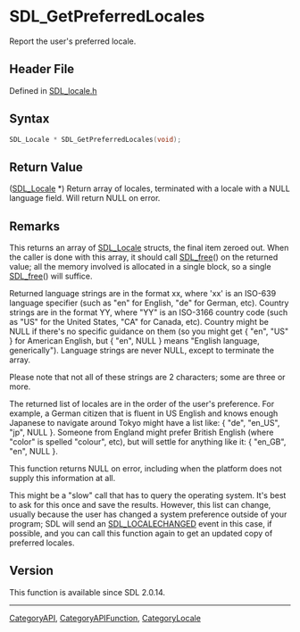 # SDL_GetPreferredLocales

Report the user's preferred locale.

## Header File

Defined in [SDL_locale.h](https://github.com/libsdl-org/SDL/blob/SDL2/include/SDL_locale.h)

## Syntax

```c
SDL_Locale * SDL_GetPreferredLocales(void);
```

## Return Value

([SDL_Locale](SDL_Locale) *) Return array of locales, terminated with a
locale with a NULL language field. Will return NULL on error.

## Remarks

This returns an array of [SDL_Locale](SDL_Locale) structs, the final item
zeroed out. When the caller is done with this array, it should call
[SDL_free](SDL_free)() on the returned value; all the memory involved is
allocated in a single block, so a single [SDL_free](SDL_free)() will
suffice.

Returned language strings are in the format xx, where 'xx' is an ISO-639
language specifier (such as "en" for English, "de" for German, etc).
Country strings are in the format YY, where "YY" is an ISO-3166 country
code (such as "US" for the United States, "CA" for Canada, etc). Country
might be NULL if there's no specific guidance on them (so you might get {
"en", "US" } for American English, but { "en", NULL } means "English
language, generically"). Language strings are never NULL, except to
terminate the array.

Please note that not all of these strings are 2 characters; some are three
or more.

The returned list of locales are in the order of the user's preference. For
example, a German citizen that is fluent in US English and knows enough
Japanese to navigate around Tokyo might have a list like: { "de", "en_US",
"jp", NULL }. Someone from England might prefer British English (where
"color" is spelled "colour", etc), but will settle for anything like it: {
"en_GB", "en", NULL }.

This function returns NULL on error, including when the platform does not
supply this information at all.

This might be a "slow" call that has to query the operating system. It's
best to ask for this once and save the results. However, this list can
change, usually because the user has changed a system preference outside of
your program; SDL will send an [SDL_LOCALECHANGED](SDL_LOCALECHANGED) event
in this case, if possible, and you can call this function again to get an
updated copy of preferred locales.

## Version

This function is available since SDL 2.0.14.





----
[CategoryAPI](CategoryAPI), [CategoryAPIFunction](CategoryAPIFunction), [CategoryLocale](CategoryLocale)

